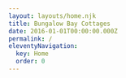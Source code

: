 ```yaml
---
layout: layouts/home.njk
title: Bungalow Bay Cottages
date: 2016-01-01T00:00:00.000Z
permalink: /
eleventyNavigation:
  key: Home
  order: 0
---
```

